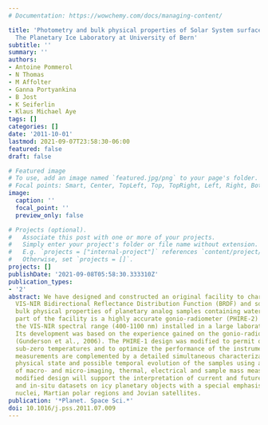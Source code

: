 ```yaml
---
# Documentation: https://wowchemy.com/docs/managing-content/

title: 'Photometry and bulk physical properties of Solar System surfaces icy analogs:
  The Planetary Ice Laboratory at University of Bern'
subtitle: ''
summary: ''
authors:
- Antoine Pommerol
- N Thomas
- M Affolter
- Ganna Portyankina
- B Jost
- K Seiferlin
- Klaus Michael Aye
tags: []
categories: []
date: '2011-10-01'
lastmod: 2021-09-07T23:58:30-06:00
featured: false
draft: false

# Featured image
# To use, add an image named `featured.jpg/png` to your page's folder.
# Focal points: Smart, Center, TopLeft, Top, TopRight, Left, Right, BottomLeft, Bottom, BottomRight.
image:
  caption: ''
  focal_point: ''
  preview_only: false

# Projects (optional).
#   Associate this post with one or more of your projects.
#   Simply enter your project's folder or file name without extension.
#   E.g. `projects = ["internal-project"]` references `content/project/deep-learning/index.md`.
#   Otherwise, set `projects = []`.
projects: []
publishDate: '2021-09-08T05:58:30.333310Z'
publication_types:
- '2'
abstract: We have designed and constructed an original facility to characterize the
  VIS-NIR Bidirectional Reflectance Distribution Function (BRDF) and some complementary
  bulk physical properties of planetary analog samples containing water ice. The central
  part of the facility is a highly accurate gonio-radiometer (PHIRE-2) operating in
  the VIS-NIR spectral range (400-1100 nm) installed in a large laboratory freezer.
  Its development was based on the experience gained on the gonio-radiometer PHIRE-1
  (Gunderson et al., 2006). The PHIRE-1 design was modified to permit operations at
  sub-zero temperatures and to optimize the performance of the instrument. The photometric
  measurements are complemented by a detailed simultaneous characterization of the
  physical state and possible temporal evolution of the samples using a combination
  of macro- and micro-imaging, thermal, electrical and sample mass measurements. The
  modified design will support the interpretation of current and future remote sensing
  and in-situ datasets on icy planetary objects with a special emphasis on cometary
  nuclei, Martian polar regions and Jovian satellites.
publication: '*Planet. Space Sci.*'
doi: 10.1016/j.pss.2011.07.009
---
```

